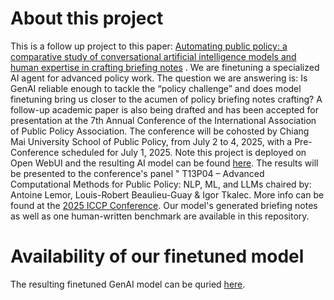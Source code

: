 # About this project
This is a follow up project to this paper: [Automating public policy: a comparative study of conversational artificial intelligence models and human expertise in crafting briefing notes](https://rdcu.be/dYDBq) .
We are finetuning a specialized AI agent for advanced policy work. The question we are answering is: Is GenAI reliable enough to tackle the “policy challenge” and does model finetuning bring us closer to the acumen of policy briefing notes crafting? A follow-up academic paper is also being drafted and has been accepted for presentation at the 7th Annual Conference of the International Association of Public Policy Association. The conference will be cohosted by Chiang Mai University School of Public Policy, from July 2 to 4, 2025, with a Pre-Conference scheduled for July 1, 2025. Note this project is deployed on Open WebUI and the resulting AI model can be found [here](http://34.118.169.86/). The results will be presented to the conference's panel " T13P04 – Advanced Computational Methods for Public Policy: NLP, ML, and LLMs chaired by: Antoine Lemor, Louis-Robert Beaulieu-Guay & Igor Tkalec.
More info can be found at the [2025 ICCP Conference](https://www.ippapublicpolicy.org/conference/icpp7-chiang-mai-2025/21). Our model's generated briefing notes as well as one human-written benchmark are available in this repository.

# Availability of our finetuned model
The resulting finetuned GenAI model can be quried [here](http://34.118.169.86/). 
